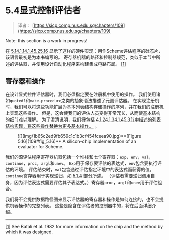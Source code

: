 # 5.4显式控制评估者

> 译者： [https://sicp.comp.nus.edu.sg/chapters/109](https://sicp.comp.nus.edu.sg/chapters/109)

Note: this section is a work in progress!

在 [5.1](95)[4.1.1](74)[4.1.4](77)[5.2](101)[5.16](109#fig_5.16) 显示了这样的硬件实现：用作Scheme评估程序的硅芯片，该语言最初是为本书编写的。 寄存器机器的路径和控制器规范，类似于本节中所述的评估器，并使用设计自动化程序来构建集成电路布局。 [[1]](109#footnote-1)

## 寄存器和操作

在设计显式控件评估器时，我们必须指定要在注册机中使用的操作。 我们使用诸如`quoted?`和`make-procedure`之类的抽象语法描述了元圆评估器。 在实现注册机时，我们可以将这些功能扩展为基本列表结构存储操作的序列，并在我们的注册机上实现这些操作。 但是，这会使我们的评估人员变得非常冗长，从而使基本结构的细节难以理解。 为了澄清说明，我们将包括 [4.1.2](75)[4.1.3](76)[4.1.4](77)[5.3节中描述的列表结构实现，将这些操作替换为更多基本操作。](106) 。

<figure>![](img/1b65c2ed9fb659c1c1b3cf454fceea90.jpg)**[Figure 5.16](109#fig_5.16)** A silicon-chip implementation of an evaluator for Scheme.</figure>

我们的源评估程序寄存器机器包括一个堆栈和七个寄存器：`exp`，`env`，`val`，`continue`，`proc`，`argl`和`unev`。 `Exp`用于保存要评估的表达式，`env`包含要执行评估的环境。 评估结束时，`val`包含通过评估指定环境中的表达式而获得的值。 `continue`寄存器用于实现递归，如 [5.1.4](99) 部分所述。 （评估者需要递归调用自身，因为评估表达式需要评估其子表达式。）寄存器`proc`，`argl`和`unev`用于评估组合。

我们将不会提供数据路径图来显示评估器的寄存器和操作是如何连接的，也不会提供机器操作的完整列表。 这些是隐含在评估者的控制器中的，将在后面详细介绍。

* * *

[[1]](109#footnote-link-1) See <citation>Batali et al. 1982</citation> for more information on the chip and the method by which it was designed.

